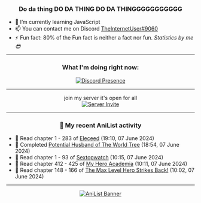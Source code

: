 <div align="center">

### Do da thing DO DA THING DO DA THINGGGGGGGGGGG
</div>

- 🌱 I’m currently learning JavaScript
- 📫 You can contact me on Discord [TheInternetUser#9060](https://discord.com/users/534117072796385300)
- ⚡ Fun fact: 80% of the Fun fact is neither a fact nor fun. _Statistics by me 😎_
<hr>

<div align="center">

### What I'm doing right now:
[![Discord Presence](https://lanyard.cnrad.dev/api/534117072796385300)](https://discord.com/users/534117072796385300)
<hr>

join my server it's open for all <br>
[![Server Invite](https://invidget.switchblade.xyz/bfYgVHxrSs)](https://discord.gg/bfYgVHxrSs)

<hr>
  
### 🌸 My recent AniList activity

</div>

<!-- ANILIST_ACTIVITY:start -->

-   📖 Read chapter 1 - 283 of [Eleceed](https://anilist.co/manga/106929) (19:10, 07 June 2024)
-   📖 Completed [Potential Husband of The World Tree](https://anilist.co/manga/164510) (18:54, 07 June 2024)
-   📖 Read chapter 1 - 93 of [Sextopwatch](https://anilist.co/manga/152411) (10:15, 07 June 2024)
-   📖 Read chapter 412 - 425 of [My Hero Academia](https://anilist.co/manga/85486) (10:11, 07 June 2024)
-   📖 Read chapter 148 - 166 of [The Max Level Hero Strikes Back!](https://anilist.co/manga/125636) (10:02, 07 June 2024)

<!-- ANILIST_ACTIVITY:end -->
<hr>

<div align="center">

[![AniList Banner](https://img.anili.st/User/929966)](https://anilist.co/user/TheInternetUser)

<!-- ![Profile views](https://gpvc.arturio.dev/TheInternetUse7) Since 2023-01-09 -->
<br>


</div>
